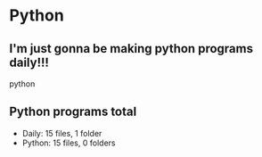 # Python

## I'm just gonna be making python programs daily!!!

python

<!-- auto update greg -->
## Python programs total
- Daily: 15 files, 1 folder
- Python: 15 files, 0 folders